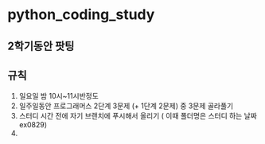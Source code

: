 # python_coding_study

## 2학기동안 팟팅 
## 규칙 
1. 일요일 밤 10시~11시반정도
2. 일주일동안 프로그래머스 2단계 3문제 (+ 1단계 2문제) 중 3문제 골라풀기 
3. 스터디 시간 전에 자기 브랜치에 푸시해서 올리기 ( 이때 폴더명은 스터디 하는 날짜 ex0829)
4. 
